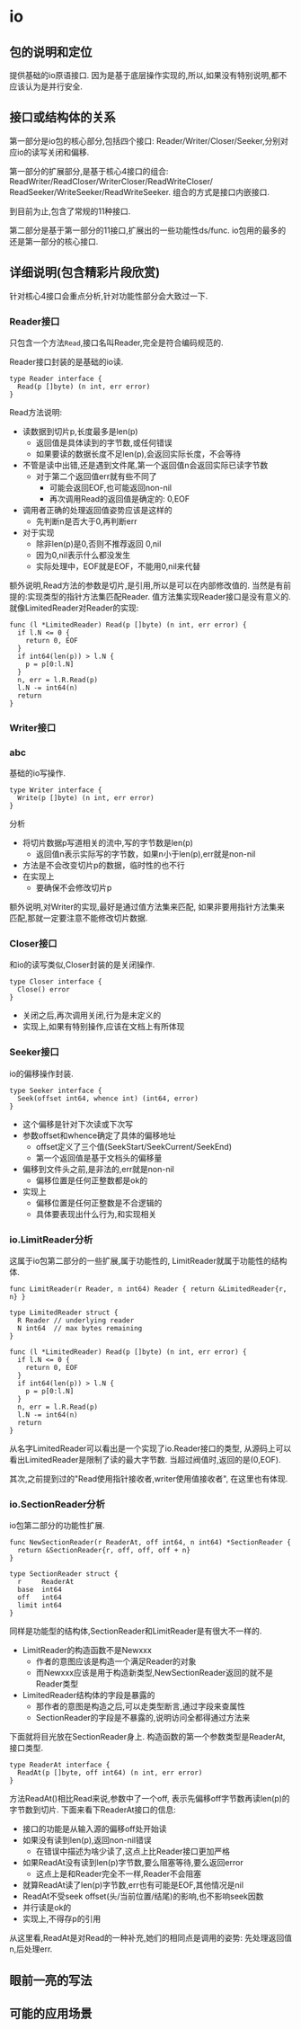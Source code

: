 # io

## 包的说明和定位

提供基础的io原语接口.
因为是基于底层操作实现的,所以,如果没有特别说明,都不应该认为是并行安全.

## 接口或结构体的关系

第一部分是io包的核心部分,包括四个接口:
Reader/Writer/Closer/Seeker,分别对应io的读写关闭和偏移.

第一部分的扩展部分,是基于核心4接口的组合:
ReadWriter/ReadCloser/WriterCloser/ReadWriteCloser/
ReadSeeker/WriteSeeker/ReadWriteSeeker.
组合的方式是接口内嵌接口.

到目前为止,包含了常规的11种接口.

第二部分是基于第一部分的11接口,扩展出的一些功能性ds/func.
io包用的最多的还是第一部分的核心接口.

## 详细说明(包含精彩片段欣赏)

针对核心4接口会重点分析,针对功能性部分会大致过一下.

### Reader接口

只包含一个方法`Read`,接口名叫Reader,完全是符合编码规范的.

Reader接口封装的是基础的io读.

    type Reader interface {
      Read(p []byte) (n int, err error)
    }

Read方法说明:

- 读数据到切片p,长度最多是len(p)
  - 返回值是具体读到的字节数,或任何错误
  - 如果要读的数据长度不足len(p),会返回实际长度，不会等待
- 不管是读中出错,还是遇到文件尾,第一个返回值n会返回实际已读字节数
  - 对于第二个返回值err就有些不同了
    - 可能会返回EOF,也可能返回non-nil
    - 再次调用Read的返回值是确定的: 0,EOF
- 调用者正确的处理返回值姿势应该是这样的
  - 先判断n是否大于0,再判断err
- 对于实现
  - 除非len(p)是0,否则不推荐返回 0,nil
  - 因为0,nil表示什么都没发生
  - 实际处理中，EOF就是EOF，不能用0,nil来代替

额外说明,Read方法的参数是切片,是引用,所以是可以在内部修改值的.
当然是有前提的:实现类型的指针方法集匹配Reader.
值方法集实现Reader接口是没有意义的.
就像LimitedReader对Reader的实现:

    func (l *LimitedReader) Read(p []byte) (n int, err error) {
      if l.N <= 0 {
        return 0, EOF
      }
      if int64(len(p)) > l.N {
        p = p[0:l.N]
      }
      n, err = l.R.Read(p)
      l.N -= int64(n)
      return
    }

### Writer接口

### abc

基础的io写操作.

    type Writer interface {
      Write(p []byte) (n int, err error)
    }

分析

- 将切片数据p写道相关的流中,写的字节数是len(p)
  - 返回值n表示实际写的字节数，如果n小于len(p),err就是non-nil
- 方法是不会改变切片p的数据，临时性的也不行
- 在实现上
  - 要确保不会修改切片p

额外说明,对Writer的实现,最好是通过值方法集来匹配,
如果非要用指针方法集来匹配,那就一定要注意不能修改切片数据.

### Closer接口

和io的读写类似,Closer封装的是关闭操作.

    type Closer interface {
      Close() error
    }

- 关闭之后,再次调用关闭,行为是未定义的
- 实现上,如果有特别操作,应该在文档上有所体现

### Seeker接口

io的偏移操作封装.

    type Seeker interface {
      Seek(offset int64, whence int) (int64, error)
    }

- 这个偏移是针对下次读或下次写
- 参数offset和whence确定了具体的偏移地址
  - offset定义了三个值(SeekStart/SeekCurrent/SeekEnd)
  - 第一个返回值是基于文档头的偏移量
- 偏移到文件头之前,是非法的,err就是non-nil
  - 偏移位置是任何正整数都是ok的
- 实现上
  - 偏移位置是任何正整数是不合逻辑的
  - 具体要表现出什么行为,和实现相关

### io.LimitReader分析

这属于io包第二部分的一些扩展,属于功能性的,
LimitReader就属于功能性的结构体.

    func LimitReader(r Reader, n int64) Reader { return &LimitedReader{r, n} }

    type LimitedReader struct {
      R Reader // underlying reader
      N int64  // max bytes remaining
    }

    func (l *LimitedReader) Read(p []byte) (n int, err error) {
      if l.N <= 0 {
        return 0, EOF
      }
      if int64(len(p)) > l.N {
        p = p[0:l.N]
      }
      n, err = l.R.Read(p)
      l.N -= int64(n)
      return
    }

从名字LimitedReader可以看出是一个实现了io.Reader接口的类型,
从源码上可以看出LimitedReader是限制了读的最大字节数.
当超过阀值时,返回的是(0,EOF).

其次,之前提到过的"Read使用指针接收者,writer使用值接收者",
在这里也有体现.

### io.SectionReader分析

io包第二部分的功能性扩展.

    func NewSectionReader(r ReaderAt, off int64, n int64) *SectionReader {
      return &SectionReader{r, off, off, off + n}
    }

    type SectionReader struct {
      r     ReaderAt
      base  int64
      off   int64
      limit int64
    }

同样是功能型的结构体,SectionReader和LimitReader是有很大不一样的.

- LimitReader的构造函数不是Newxxx
  - 作者的意图应该是构造一个满足Reader的对象
  - 而Newxxx应该是用于构造新类型,NewSectionReader返回的就不是Reader类型
- LimitedReader结构体的字段是暴露的
  - 那作者的意图是构造之后,可以走类型断言,通过字段来查属性
  - SectionReader的字段是不暴露的,说明访问全都得通过方法来

下面就将目光放在SectionReader身上.
构造函数的第一个参数类型是ReaderAt,接口类型.

    type ReaderAt interface {
      ReadAt(p []byte, off int64) (n int, err error)
    }

方法ReadAt()相比Read来说,参数中了一个off,
表示先偏移off字节数再读len(p)的字节数到切片.
下面来看下ReaderAt接口的信息:

- 接口的功能是从输入源的偏移off处开始读
- 如果没有读到len(p),返回non-nil错误
  - 在错误中描述为啥少读了,这点上比Reader接口更加严格
- 如果ReadAt没有读到len(p)字节数,要么阻塞等待,要么返回error
  - 这点上是和Reader完全不一样,Reader不会阻塞
- 就算ReadAt读了len(p)字节数,err也有可能是EOF,其他情况是nil
- ReadAt不受seek offset(头/当前位置/结尾)的影响,也不影响seek因数
- 并行读是ok的
- 实现上,不得存p的引用

从这里看,ReadAt是对Read的一种补充,她们的相同点是调用的姿势:
先处理返回值n,后处理err.

## 眼前一亮的写法

## 可能的应用场景
